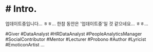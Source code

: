 # # Intro.

업데이트중입니다... ㅎㅎ...
한참 동안은 '업데이트중'일 것 같으네요... ㅎㅎ...


#Giver
#DataAnalyst
#HRDataAnalyst
#PeopleAnalyticsManager
#SocialContributor
#Mentor
#Lecturer
#Probono
#Author
#Lyricist
#EmoticonArtist
...


